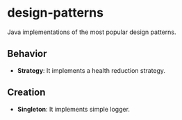 design-patterns
===============

Java implementations of the most popular design patterns.

## Behavior

- **Strategy**: It implements a health reduction strategy.


## Creation

- **Singleton**: It implements simple logger.

